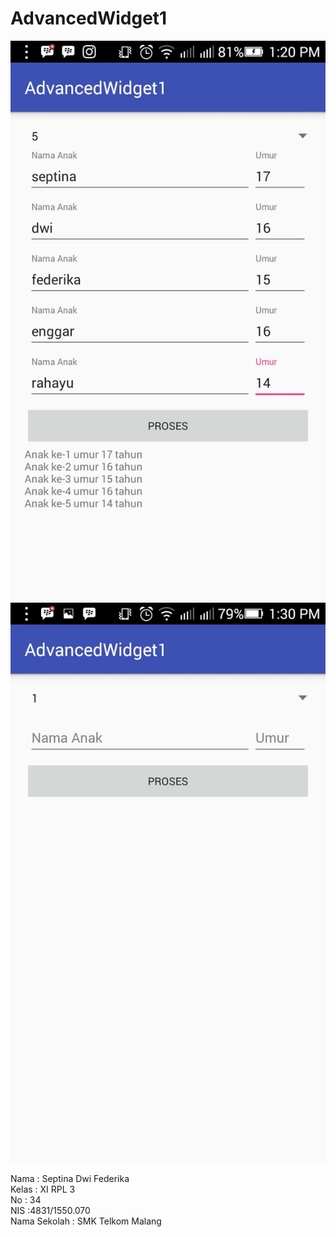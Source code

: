 # AdvancedWidget1

![Screenshot](https://github.com/septinadf/AdvancedWidget1/blob/master/AdvancedWidget1%20hasil.jpeg)
![Screenshot](https://github.com/septinadf/AdvancedWidget1/blob/master/AdvancedWidget1.jpeg)

Nama : Septina Dwi Federika<br>
Kelas : XI RPL 3<br>
No : 34<br>
NIS :4831/1550.070<br>
Nama Sekolah : SMK Telkom Malang
